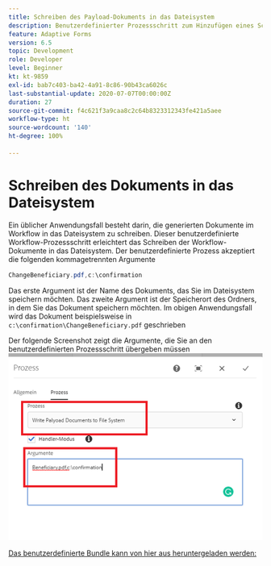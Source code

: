 ```yaml
---
title: Schreiben des Payload-Dokuments in das Dateisystem
description: Benutzerdefinierter Prozessschritt zum Hinzufügen eines Schreibdokuments zum Dateisystem, das sich unter dem Payload-Ordner befindet
feature: Adaptive Forms
version: 6.5
topic: Development
role: Developer
level: Beginner
kt: kt-9859
exl-id: bab7c403-ba42-4a91-8c86-90b43ca6026c
last-substantial-update: 2020-07-07T00:00:00Z
duration: 27
source-git-commit: f4c621f3a9caa8c2c64b8323312343fe421a5aee
workflow-type: ht
source-wordcount: '140'
ht-degree: 100%

---
```


# Schreiben des Dokuments in das Dateisystem

Ein üblicher Anwendungsfall besteht darin, die generierten Dokumente im Workflow in das Dateisystem zu schreiben.
Dieser benutzerdefinierte Workflow-Prozessschritt erleichtert das Schreiben der Workflow-Dokumente in das Dateisystem.
Der benutzerdefinierte Prozess akzeptiert die folgenden kommagetrennten Argumente

```java
ChangeBeneficiary.pdf,c:\confirmation
```

Das erste Argument ist der Name des Dokuments, das Sie im Dateisystem speichern möchten. Das zweite Argument ist der Speicherort des Ordners, in dem Sie das Dokument speichern möchten. Im obigen Anwendungsfall wird das Dokument beispielsweise in `c:\confirmation\ChangeBeneficiary.pdf` geschrieben

Der folgende Screenshot zeigt die Argumente, die Sie an den benutzerdefinierten Prozessschritt übergeben müssen
![write-payload-file-system](assets/write-payload-file-system.png)

[Das benutzerdefinierte Bundle kann von hier aus heruntergeladen werden:](/help/forms/assets/common-osgi-bundles/SetValueApp.core-1.0-SNAPSHOT.jar)

